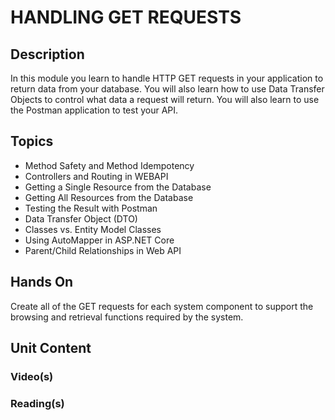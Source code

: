 # HANDLING GET REQUESTS
## Description
In this module you learn to handle HTTP GET requests in your application to return data from your database.  You will also learn how to use Data Transfer Objects to control what data a request will return.  You will also learn to use the Postman application to test your API.
## Topics
- Method Safety and Method Idempotency
- Controllers and Routing in WEBAPI
- Getting a Single Resource from the Database
- Getting All Resources from the Database
- Testing the Result with Postman
- Data Transfer Object (DTO)
- Classes vs. Entity Model Classes
- Using AutoMapper in ASP.NET Core
- Parent/Child Relationships in Web API
## Hands On
Create all of the GET requests for each system component to support the browsing and retrieval functions required by the system.
## Unit Content
### Video(s)
### Reading(s)
